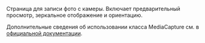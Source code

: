 ﻿Страница для записи фото с камеры. Включает предварительный просмотр, зеркальное отображение и ориентацию.

Дополнительные сведения об использовании класса MediaCapture см. в [официальной документации](https://docs.microsoft.com/ru-ru/uwp/api/windows.media.capture.mediacapture).